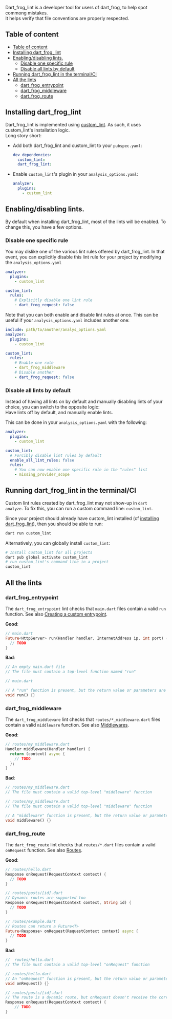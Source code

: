 Dart_frog_lint is a developer tool for users of dart_frog, to help spot commong mistakes.  
It helps verify that file conventions are properly respected.

## Table of content

- [Table of content](#table-of-content)
- [Installing dart\_frog\_lint](#installing-dart_frog_lint)
- [Enabling/disabling lints.](#enablingdisabling-lints)
  - [Disable one specific rule](#disable-one-specific-rule)
  - [Disable all lints by default](#disable-all-lints-by-default)
- [Running dart\_frog\_lint in the terminal/CI](#running-dart_frog_lint-in-the-terminalci)
- [All the lints](#all-the-lints)
  - [dart\_frog\_entrypoint](#dart_frog_entrypoint)
  - [dart\_frog\_middleware](#dart_frog_middleware)
  - [dart\_frog\_route](#dart_frog_route)

## Installing dart_frog_lint

Dart_frog_lint is implemented using [custom_lint]. As such, it uses custom_lint's installation logic.  
Long story short:

- Add both dart_frog_lint and custom_lint to your `pubspec.yaml`:
  ```yaml
  dev_dependencies:
    custom_lint:
    dart_frog_lint:
  ```
- Enable `custom_lint`'s plugin in your `analysis_options.yaml`:

  ```yaml
  analyzer:
    plugins:
      - custom_lint
  ```

## Enabling/disabling lints.

By default when installing dart_frog_lint, most of the lints will be enabled.
To change this, you have a few options.

### Disable one specific rule

You may dislike one of the various lint rules offered by dart_frog_lint.
In that event, you can explicitly disable this lint rule for your project
by modifying the `analysis_options.yaml`

```yaml
analyzer:
  plugins:
    - custom_lint

custom_lint:
  rules:
    # Explicitly disable one lint rule
    - dart_frog_request: false
```

Note that you can both enable and disable lint rules at once.
This can be useful if your `analysis_options.yaml` includes another one:

```yaml
include: path/to/another/analys_options.yaml
analyzer:
  plugins:
    - custom_lint

custom_lint:
  rules:
    # Enable one rule
    - dart_frog_middleware
    # Disable another
    - dart_frog_request: false
```

### Disable all lints by default

Instead of having all lints on by default and manually disabling lints of your choice,
you can switch to the opposite logic:  
Have lints off by default, and manually enable lints.

This can be done in your `analysis_options.yaml` with the following:

```yaml
analyzer:
  plugins:
    - custom_lint

custom_lint:
  # Forcibly disable lint rules by default
  enable_all_lint_rules: false
  rules:
    # You can now enable one specific rule in the "rules" list
    - missing_provider_scope
```

## Running dart_frog_lint in the terminal/CI

Custom lint rules created by dart_frog_lint may not show-up in `dart analyze`.
To fix this, you can run a custom command line: `custom_lint`.

Since your project should already have custom_lint installed
(cf [installing dart_frog_lint](#installing-dart_frog_lint)), then you should be
able to run:

```sh
dart run custom_lint
```

Alternatively, you can globally install `custom_lint`:

```sh
# Install custom_lint for all projects
dart pub global activate custom_lint
# run custom_lint's command line in a project
custom_lint
```

## All the lints

### dart_frog_entrypoint

The `dart_frog_entrypoint` lint checks that `main.dart` files contain a
valid `run` function. See also [Creating a custom entrypoint](https://dartfrog.vgv.dev/docs/advanced/custom_entrypoint).

**Good**:

```dart
// main.dart
Future<HttpServer> run(Handler handler, InternetAddress ip, int port) {
  // TODO
}
```

**Bad**:

```dart
// An empty main.dart file
// The file must contain a top-level function named "run"
```

```dart
// main.dart

// A "run" function is present, but the return value or parameters are incorrrect
void run() {}
```

### dart_frog_middleware

The `dart_frog_middleware` lint checks that `routes/*_middleware.dart` files contain a
valid `middleware` function. See also [Middlewares](https://dartfrog.vgv.dev/docs/basics/middleware).

**Good**:

```dart
// routes/my_middleware.dart
Handler middleware(Handler handler) {
  return (context) async {
    // TODO
  };
}
```

**Bad**:

```dart
// routes/my_middleware.dart
// The file must contain a valid top-level "middleware" function
```

```dart
// routes/my_middleware.dart
// The file must contain a valid top-level "middleware" function

// A "middleware" function is present, but the return value or parameters are incorrrect
void middleware() {}
```

### dart_frog_route

The `dart_frog_route` lint checks that `routes/*.dart` files contain a
valid `onRequest` function. See also [Routes](https://dartfrog.vgv.dev/docs/basics/routes).

**Good**:

```dart
// routes/hello.dart
Response onRequest(RequestContext context) {
  // TODO
}
```

```dart
// routes/posts/[id].dart
// Dynamic routes are supported too
Response onRequest(RequestContext context, String id) {
  // TODO
}
```

```dart
// routes/example.dart
// Routes can return a Future<T>
Future<Response> onRequest(RequestContext context) async {
  // TODO
}
```

**Bad**:

```dart
//  routes/hello.dart
// The file must contain a valid top-level "onRequest" function
```

```dart
// routes/hello.dart
// An "onRequest" function is present, but the return value or parameters are incorrrect
void onRequest() {}
```

```dart
// routes/posts/[id].dart
// The route is a dynamic route, but onRequest doesn't receive the correct number of parameters.
Response onRequest(RequestContext context) {
    // TODO
}
```

[custom_lint]: https://pub.dev/packages/custom_lint
